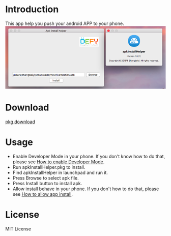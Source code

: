 # Introduction
This app help you push your android APP to your phone. 
![Preview](./preview.png)

# Download
[pkg download](https://m.bsdefz.edu.cn/mod/resource/view.php?id=6295)

# Usage
- Enable Developer Mode in your phone. If you don't know how to do that, please see [How to enable Developer Mode](https://github.com/Beiyi/apk_install_helper/tree/master/guide#1-how-to-enable-developer-mode).
- Run apkInstallHelper.pkg to install.
- Find apkInstallHelper in launchpad and run it.
- Press Browse to select apk file.
- Press Install button to install apk.
- Allow install behave in your phone. If you don't how to do that, please see [How to allow app install](https://github.com/Beiyi/apk_install_helper/tree/master/guide#2-how-to-allow-app-install).

# License
MIT License
